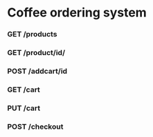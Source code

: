 # Coffee ordering system

### GET /products

### GET /product/id/

### POST /addcart/id

### GET /cart

### PUT /cart

### POST /checkout

